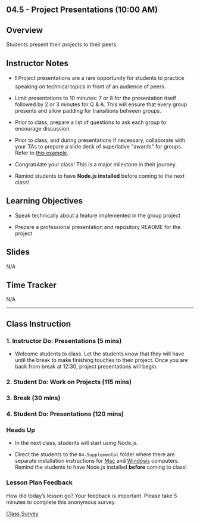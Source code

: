 ## 04.5 - Project Presentations (10:00 AM) 

## Overview 

Students present their projects to their peers. 


## Instructor Notes

* ❗️ Project presentations are a rare opportunity for students to practice speaking on technical topics in front of an audience of peers.

* Limit presentations to 10 minutes: 7 or 8 for the presentation itself followed by 2 or 3 minutes for Q & A. This will ensure that every group presents and allow padding for transitions between groups. 

* Prior to class, prepare a list of questions to ask each group to encourage discussion.

* Prior to class, and during presentations if necessary, collaborate with your TAs to prepare a slide deck of superlative "awards" for groups. Refer to [this example](https://docs.google.com/presentation/d/1Tca5VT_S13ioFUO-pewh_g9dJaBQ9prg-vsRwMjyDXU/edit?usp=sharing).

* Congratulate your class! This is a major milestone in their journey. 

* Remind students to have **Node.js installed** before coming to the next class!

## Learning Objectives

* Speak technically about a feature implemented in the group project

* Prepare a professional presentation and repository README for the project

## Slides

N/A

## Time Tracker

N/A

- - - 

## Class Instruction

### 1. Instructor Do: Presentations (5 mins)

* Welcome students to class. Let the students know that they will have until the break to make finishing touches to their project. Once you are back from break at 12:30, project presentations will begin.

### 2. Student Do: Work on Projects (115 mins)

### 3. Break (30 mins)

### 4. Student Do: Presentations (120 mins)

### Heads Up

* In the next class, students will start using Node.js. 

* Direct the students to the `04-Supplemental` folder where there are separate installation instructions for [Mac](../../01-Class-Content/09-NodeJS/04-Supplemental/nodejs-install-mac.md) and [Windows](../../01-Class-Content/09-NodeJS/04-Supplemental/nodejs-install-win.md) computers. Remind the students to have Node.js installed **before** coming to class!

### Lesson Plan Feedback

How did today’s lesson go? Your feedback is important. Please take 5 minutes to complete this anonymous survey.

[Class Survey](https://forms.gle/nYLbt6NZUNJMJ1h38)

